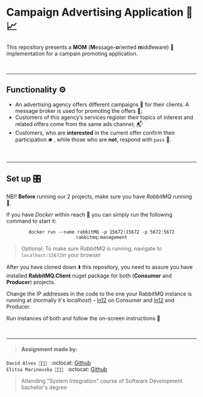 # Campaign Advertising Application :postbox::chart_with_upwards_trend:
This repository presents a **MOM** (**M**essage-**o**riented **m**iddleware) :incoming_envelope: implementation for a campain promoting application.

</br>

---
## Functionality :gear:
* An advertising agency offers different campaigns :newspaper: for their clients. A message broker is used for promoting the  offers :rotating_light:;
* Customers of this agency’s services register their topics of interest and related offers come from the same ads channel; :mailbox_with_mail:
* Customers, who are **interested** in the current offer confirm their participation :bellhop_bell: , while those who are **not**, respond with `pass` :no_entry_sign:.

</br>

---
## Set up  :control_knobs:

NB:bangbang: **Before** running our 2 projects, make sure you have _RabbitMQ_ running :rabbit:.  

If you have _Docker_ within reach :whale: you can simply run the following command to start it:
<p align="center"><code>docker run --name rabbitMQ -p 15672:15672 -p 5672:5672 rabbitmq:management</code></p>  

> Optional: To make sure _RabbitMQ_ is running, navigate to `localhost:15672`in your browser

After you have cloned down :arrow_down: this repository, you need to assure you have installed **RabbitMQ.Client** nuget package for both (**Consumer** and **Producer**) projects.

Change the IP addresses in the code to the one your RabbitMQ instance is running at (normally it's _localhost_) - [ln12](https://github.com/elit0451/AdsAdvertisingMOM/blob/e1de1d524f19584f8fe50b2c1c9fd2f2154cf453/CarReservationMOMConsumer/Consumer.cs#L12) on Consumer and [ln12](https://github.com/elit0451/AdsAdvertisingMOM/blob/e1de1d524f19584f8fe50b2c1c9fd2f2154cf453/CarReservationMOMProducer/Producer.cs#L12) and Producer.

Run instances of both and follow the on-screen instructions :calling: 

</br>

___
> #### Assignment made by:   
`David Alves 👨🏻‍💻 ` :octocat: [Github](https://github.com/davi7725) <br />
`Elitsa Marinovska 👩🏻‍💻 ` :octocat: [Github](https://github.com/elit0451) <br />
> Attending "System Integration" course of Software Development bachelor's degree

